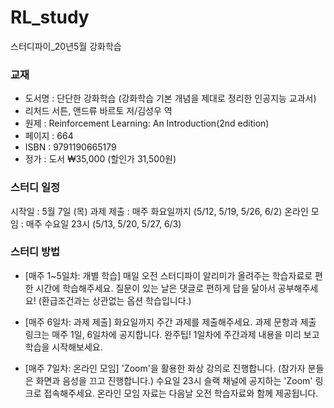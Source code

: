 # RL_study
스터디파이_20년5월 강화학습

### 교재
- 도서명 : 단단한 강화학습 (강화학습 기본 개념을 제대로 정리한 인공지능 교과서)
- 리처드 서튼, 앤드류 바르토 저/김성우 역
- 원제 : Reinforcement Learning: An Introduction(2nd edition)
- 페이지 : 664
- ISBN :  9791190665179
- 정가 : 도서 ₩35,000 (할인가 31,500원)


### 스터디 일정
시작일 : 5월 7일 (목)
과제 제출 : 매주 화요일까지 (5/12, 5/19, 5/26, 6/2)
온라인 모임 : 매주 수요일 23시 (5/13, 5/20, 5/27, 6/3)


### 스터디 방법
- [매주 1~5일차: 개별 학습]
매일 오전 스터디파이 알리미가 올려주는 학습자료로 편한 시간에 학습해주세요.
질문이 있는 날은 댓글로 편하게 답을 달아서 공부해주세요! (환급조건과는 상관없는 옵션 학습입니다.)


- [매주 6일차: 과제 제출]
화요일까지 주간 과제를 제출해주세요.
과제 문항과 제출 링크는 매주 1일, 6일차에 공지합니다.
완주팁! 1일차에 주간과제 내용을 미리 보고 학습을 시작해보세요.


- [매주 7일차: 온라인 모임]
'Zoom'을 활용한 화상 강의로 진행합니다. (참가자 분들은 화면과 음성을 끄고 진행합니다.)
수요일 23시 슬랙 채널에 공지하는 'Zoom' 링크로 접속해주세요.
온라인 모임 자료는 다음날 오전 학습자료와 함께 제공됩니다.
